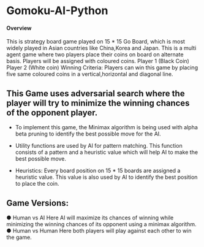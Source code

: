 # Gomoku-AI-Python


#### Overview
This is strategy board game played on 15 * 15 Go Board, which is most widely played in Asian countries like China,Korea and Japan. This is a multi agent game where two players place their coins on board on alternate basis.
Players will be assigned with coloured coins.
Player 1 (Black Coin) Player 2 (White coin)
Winning Criteria:
Players can win this game by placing five same coloured coins in a vertical,horizontal and diagonal line.

## This Game uses adversarial search where the player will try to minimize the winning chances of the opponent player.

- To implement this game, the Minimax algorithm is being used with alpha beta pruning to identify the best possible move for the AI.

- Utility functions are used by AI for pattern matching. This function consists of a pattern and a heuristic value which will help AI to make the best possible move.

- Heuristics: Every board position on 15 * 15 boards are assigned a heuristic value. This value is also used by AI to identify the best position to place the coin.


## Game Versions:
● Human vs AI
Here AI will maximize its chances of winning while minimizing the winning chances of its opponent using a minimax algorithm.
● Human vs Human
Here both players will play against each other to win the game.
